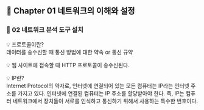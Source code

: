 ## 📕 Chapter 01 네트워크의 이해와 설정

### 📙 02 네트워크 분석 도구 설치

💡 프로토콜이란?  
데이터를 송수신할 때 통신 방법에 대한 약속 or 통신 규약

💡 웹 사이트에 접속할 때 HTTP 프로토콜이 송수신된다.  

💡 IP란?  
Internet Protocol의 약자로, 인터넷에 연결되어 있는 모든 컴퓨터는 IP라는 인터넷 주소를 가지고 있다.
인터넷에 연결된 컴퓨터는 IP 주소를 할당받아야 한다.
즉, IP는 컴퓨터 네트워크에서 장치들이 서로를 인식하고 통신하기 위해서 사용하는 특수한 번호이다.
